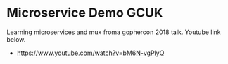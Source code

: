 # Microservice Demo GCUK

Learning microservices and mux froma  gophercon 2018 talk. Youtube link below.
- https://www.youtube.com/watch?v=bM6N-vgPlyQ